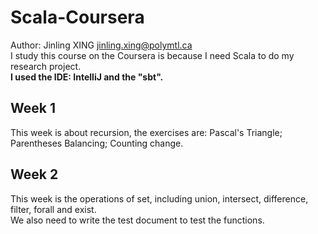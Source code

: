 # Scala-Coursera
Author: Jinling XING jinling.xing@polymtl.ca <br>
I study this course on the Coursera is because I need Scala to do my research project. <br>
**I used the IDE: IntelliJ and the "sbt".**
## Week 1
This week is about recursion, the exercises are: Pascal's Triangle; Parentheses Balancing; Counting change.

## Week 2
This week is the operations of set, including union, intersect, difference, filter, forall and exist. <br>
We also need to write the test document to test the functions.
